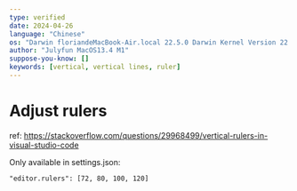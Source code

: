 ```yaml
---
type: verified
date: 2024-04-26
language: "Chinese"
os: "Darwin floriandeMacBook-Air.local 22.5.0 Darwin Kernel Version 22.5.0: Mon Apr 24 20:53:44 PDT 2023; root:xnu-8796.121.2~5/RELEASE_ARM64_T8103 arm64"
author: "Julyfun MacOS13.4 M1"
suppose-you-know: []
keywords: [vertical, vertical lines, ruler]
---
```


# Adjust rulers

ref: https://stackoverflow.com/questions/29968499/vertical-rulers-in-visual-studio-code

Only available in settings.json:

```
"editor.rulers": [72, 80, 100, 120]
```

